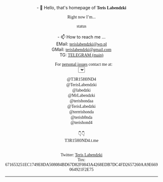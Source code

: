 
<style>
  @font-face {
		font-family: 'Hauss'; 
		src: url(ALSHAUSS-BOOK.TTF); 
	}
	 
	/* Жирный */
	@font-face {
		font-family: 'ALSHAUSS-MEDIUM.TTF'; 
		src: url(bold.ttf); 
	}

*{
	font-family: Hauss;
}
  
  </style>

<script>

var days = ['Sunday','Monday','Tuesday','Wednesday','Thursday','Friday','Saturday'];


function updateTime(){
    var currentTime = new Date();
var status = "Available ✔️";

d = currentTime.getDay();
    h = currentTime.getHours();



 if (h >= 2 && h <= 7) {
  status = "Sleeping... 💤";
}


if (d == 1 && h>=13 && h<=19)
{
	status = "Busy. ⚠️ Do not disturb.";
}

if (d == 2 && h>=7 && h<=21)
{
	status = "Busy. ⚠️ Do not disturb.";
}

if (d == 3 && h>=12 && h<=15)
{
	status = "Busy. ⚠️ Do not disturb.";
}

if (d == 4 && h>=7 && h<=13)
{
	status = "Busy. ⚠️ Do not disturb.";
}

if (d == 5)
{

}

if (d == 6 && h>=7 && h<=12)
{
	status = "Busy. ⚠️ Do not disturb.";
}


if (d == 0)
{

}

    
	document.getElementById('status_span').innerHTML = status;
    
}
setInterval(updateTime, 1000);


</script>




<!---
terishonda/terishonda is a ✨ special ✨ repository because its `README.md` (this file) appears on your GitHub profile.
You can click the Preview link to take a look at your changes.
--->
<body align=center>
- 👋 Hello, that's homepage of <b>Teris Labendzki</b><br>

Right now I’m...<br>
<div id="status_span">status</div><br>
- 📫 How to reach me ... <br>
EMail: <a href="mailto:terislabendzki@wp.pl">terislabendzki@wp.pl</a><br>
GMail: <a href="mailto:terislabendzki@gmail.com">terislabendzki@gmail.com</a><br>
TG: <a href="https://terrishonda">TELEGRAM (main)</a><br>

📩 For <u>personal issues</u> contact me at:<br>
<select id="telegram">
<option selected="selected" value="T3R15H0ND4.t.me">@T3R15H0ND4</option>
<option value="TerisLabendzki.t.me">@TerisLabendzki</option>
<option value="labedzki.t.me">@labedzki</option>
<option value="MrLabendzki.t.me">@MrLabendzki</option>
<option value="terishondaa.t.me">@terishondaa</option>
<option value="TerisLabedzki.t.me">@TerisLabedzki</option>
<option value="terrrishonda.t.me">@terrrishonda</option>
<option value="terish0nda.t.me">@terish0nda</option>
<option value="terishond4.t.me">@terishond4</option>
</select><br>
👇👇
<div style="margin:0; padding:0;" id="tglink">T3R15H0ND4.t.me</div><br>
<script type="text/javascript">
 document.getElementById("telegram").addEventListener("change", function(){
	document.getElementById('tglink').innerHTML = this.value;
    });
</script>


Twitter: <a href="https://twitter.com/@terishonda">Teris Labendzki</a><br>
Tox: 671653251EC1749E8DA508084BD67D82F0843A4268EDB7DC4FD2657260AA9E669064921F2E75
<hr>
<body>

